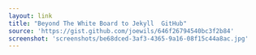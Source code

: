 ```yaml
---
layout: link
title: "Beyond The White Board to Jekyll  GitHub"
source: 'https://gist.github.com/joewils/646f26794540bc3f2b84'
screenshot: 'screenshots/be68dced-3af3-4365-9a16-08f15c44a8ac.jpg'
---
```


